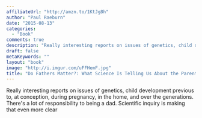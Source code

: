 ```yaml
---
affiliateUrl: "http://amzn.to/1KtJg8h"
author: "Paul Raeburn"
date: "2015-08-13"
categories:
  - "Book"
comments: true
description: "Really interesting reports on issues of genetics, child development previous to, at conception, during pregnancy, in the home, and over the generation"
draft: false
metaKeywords: ""
layout: "book"
image: "http://i.imgur.com/uFFHemF.jpg"
title: "Do Fathers Matter?: What Science Is Telling Us About the Parent We've Overlooked"
---
```


Really interesting reports on issues of genetics, child development previous to, at conception, during pregnancy, in the home, and over the generations.  There's a lot of responsibility to being a dad.  Scientific inquiry is making that even more clear
